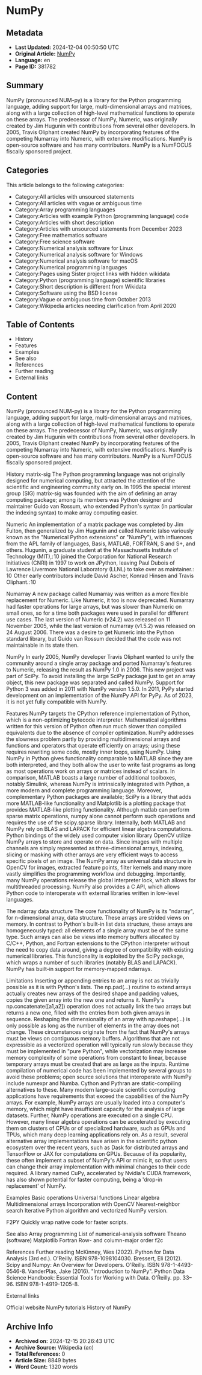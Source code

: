 # NumPy

## Metadata
- **Last Updated:** 2024-12-04 00:50:50 UTC
- **Original Article:** [NumPy](https://en.wikipedia.org/wiki/NumPy)
- **Language:** en
- **Page ID:** 381782

## Summary
NumPy (pronounced  NUM-py) is a library for the Python programming language, adding support for large, multi-dimensional arrays and matrices, along with a large collection of high-level mathematical functions to operate on these arrays. The predecessor of NumPy, Numeric, was originally created by Jim Hugunin with contributions from several other developers. In 2005, Travis Oliphant created NumPy by incorporating features of the competing Numarray into Numeric, with extensive modifications. NumPy is open-source software and has many contributors. NumPy is a NumFOCUS fiscally sponsored project.

## Categories
This article belongs to the following categories:

- Category:All articles with unsourced statements
- Category:All articles with vague or ambiguous time
- Category:Array programming languages
- Category:Articles with example Python (programming language) code
- Category:Articles with short description
- Category:Articles with unsourced statements from December 2023
- Category:Free mathematics software
- Category:Free science software
- Category:Numerical analysis software for Linux
- Category:Numerical analysis software for Windows
- Category:Numerical analysis software for macOS
- Category:Numerical programming languages
- Category:Pages using Sister project links with hidden wikidata
- Category:Python (programming language) scientific libraries
- Category:Short description is different from Wikidata
- Category:Software using the BSD license
- Category:Vague or ambiguous time from October 2013
- Category:Wikipedia articles needing clarification from April 2020

## Table of Contents

- History
- Features
- Examples
- See also
- References
- Further reading
- External links

## Content

NumPy (pronounced  NUM-py) is a library for the Python programming language, adding support for large, multi-dimensional arrays and matrices, along with a large collection of high-level mathematical functions to operate on these arrays. The predecessor of NumPy, Numeric, was originally created by Jim Hugunin with contributions from several other developers. In 2005, Travis Oliphant created NumPy by incorporating features of the competing Numarray into Numeric, with extensive modifications. NumPy is open-source software and has many contributors. NumPy is a NumFOCUS fiscally sponsored project.

History
matrix-sig
The Python programming language was not originally designed for numerical computing, but attracted the attention of the scientific and engineering community early on. In 1995 the special interest group (SIG) matrix-sig was founded with the aim of defining an array computing package; among its members was Python designer and maintainer Guido van Rossum, who extended Python's syntax (in particular the indexing syntax) to make array computing easier.

Numeric
An implementation of a matrix package was completed by Jim Fulton, then generalized by Jim Hugunin and called Numeric (also variously known as the "Numerical Python extensions" or "NumPy"), with influences from the APL family of languages, Basis, MATLAB, FORTRAN, S and S+, and others.
Hugunin, a graduate student at the Massachusetts Institute of Technology (MIT),: 10  joined the Corporation for National Research Initiatives (CNRI) in 1997 to work on JPython, leaving Paul Dubois of Lawrence Livermore National Laboratory (LLNL) to take over as maintainer.: 10  Other early contributors include David Ascher, Konrad Hinsen and Travis Oliphant.: 10

Numarray
A new package called Numarray was written as a more flexible replacement for Numeric. Like Numeric, it too is now deprecated. Numarray had faster operations for large arrays, but was slower than Numeric on small ones, so for a time both packages were used in parallel for different use cases. The last version of Numeric (v24.2) was released on 11 November 2005, while the last version of numarray (v1.5.2) was released on 24 August 2006.
There was a desire to get Numeric into the Python standard library, but Guido van Rossum decided that the code was not maintainable in its state then.

NumPy
In early 2005, NumPy developer Travis Oliphant wanted to unify the community around a single array package and ported Numarray's features to Numeric, releasing the result as NumPy 1.0 in 2006. This new project was part of SciPy. To avoid installing the large SciPy package just to get an array object, this new package was separated and called NumPy. Support for Python 3 was added in 2011 with NumPy version 1.5.0.
In 2011, PyPy started development on an implementation of the NumPy API for PyPy. As of 2023, it is not yet fully compatible with NumPy.

Features
NumPy targets the CPython reference implementation of Python, which is a non-optimizing bytecode interpreter. Mathematical algorithms written for this version of Python often run much slower than compiled equivalents due to the absence of compiler optimization. NumPy addresses the slowness problem partly by providing multidimensional arrays and functions and operators that operate efficiently on arrays; using these requires rewriting some code, mostly inner loops, using NumPy.
Using NumPy in Python gives functionality comparable to MATLAB since they are both interpreted, and they both allow the user to write fast programs as long as most operations work on arrays or matrices instead of scalars. In comparison, MATLAB boasts a large number of additional toolboxes, notably Simulink, whereas NumPy is intrinsically integrated with Python, a more modern and complete programming language. Moreover, complementary Python packages are available; SciPy is a library that adds more MATLAB-like functionality and Matplotlib is a plotting package that provides MATLAB-like plotting functionality. Although matlab can perform sparse matrix operations, numpy alone cannot perform such operations and requires the use of the scipy.sparse library. Internally, both MATLAB and NumPy rely on BLAS and LAPACK for efficient linear algebra computations.
Python bindings of the widely used computer vision library OpenCV utilize NumPy arrays to store and operate on data.
Since images with multiple channels are simply represented as three-dimensional arrays, indexing, slicing or masking with other arrays are very efficient ways to access specific pixels of an image.
The NumPy array as universal data structure in OpenCV for images, extracted feature points, filter kernels and many more vastly simplifies the programming workflow and debugging.
Importantly, many NumPy operations release the global interpreter lock, which allows for multithreaded processing.
NumPy also provides a C API, which allows Python code to interoperate with external libraries written in low-level languages.

The ndarray data structure
The core functionality of NumPy is its "ndarray", for n-dimensional array, data structure. These arrays are strided views on memory. In contrast to Python's built-in list data structure, these arrays are homogeneously typed: all elements of a single array must be of the same type.
Such arrays can also be views into memory buffers allocated by C/C++, Python, and Fortran extensions to the CPython interpreter without the need to copy data around, giving a degree of compatibility with existing numerical libraries. This functionality is exploited by the SciPy package, which wraps a number of such libraries (notably BLAS and LAPACK). NumPy has built-in support for memory-mapped ndarrays.

Limitations
Inserting or appending entries to an array is not as trivially possible as it is with Python's lists.
The np.pad(...) routine to extend arrays actually creates new arrays of the desired shape and padding values, copies the given array into the new one and returns it.
NumPy's np.concatenate([a1,a2]) operation does not actually link the two arrays but returns a new one, filled with the entries from both given arrays in sequence.
Reshaping the dimensionality of an array with np.reshape(...) is only possible as long as the number of elements in the array does not change.
These circumstances originate from the fact that NumPy's arrays must be views on contiguous memory buffers.
Algorithms that are not expressible as a vectorized operation will typically run slowly because they must be implemented in "pure Python", while vectorization may increase memory complexity of some operations from constant to linear, because temporary arrays must be created that are as large as the inputs. Runtime compilation of numerical code has been implemented by several groups to avoid these problems; open source solutions that interoperate with NumPy include numexpr and Numba. Cython and Pythran are static-compiling alternatives to these.
Many modern large-scale scientific computing applications have requirements that exceed the capabilities of the NumPy arrays.
For example, NumPy arrays are usually loaded into a computer's memory, which might have insufficient capacity for the analysis of large datasets.
Further, NumPy operations are executed on a single CPU.
However, many linear algebra operations can be accelerated by executing them on clusters of CPUs or of specialized hardware, such as GPUs and TPUs, which many deep learning applications rely on.
As a result, several alternative array implementations have arisen in the scientific python ecosystem over the recent years, such as Dask for distributed arrays and TensorFlow or JAX for computations on GPUs.
Because of its popularity, these often implement a subset of NumPy's API or mimic it, so that users can change their array implementation with minimal changes to their code required. A library named CuPy, accelerated by Nvidia's CUDA framework, has also shown potential for faster computing, being a 'drop-in replacement' of NumPy.

Examples
Basic operations
Universal functions
Linear algebra
Multidimensional arrays
Incorporation with OpenCV
Nearest-neighbor search
Iterative Python algorithm and vectorized NumPy version.

F2PY
Quickly wrap native code for faster scripts.

See also
Array programming
List of numerical-analysis software
Theano (software)
Matplotlib
Fortran
Row- and column-major order
f2c

References
Further reading
McKinney, Wes (2022). Python for Data Analysis (3rd ed.). O'Reilly. ISBN 978-1098104030.
Bressert, Eli (2012). Scipy and Numpy: An Overview for Developers. O'Reilly. ISBN 978-1-4493-0546-8.
VanderPlas, Jake (2016). "Introduction to NumPy". Python Data Science Handbook: Essential Tools for Working with Data. O'Reilly. pp. 33–96. ISBN 978-1-4919-1205-8.

External links

Official website 
NumPy tutorials
History of NumPy

## Archive Info
- **Archived on:** 2024-12-15 20:26:43 UTC
- **Archive Source:** Wikipedia (_en_)
- **Total References:** 0
- **Article Size:** 8849 bytes
- **Word Count:** 1320 words
